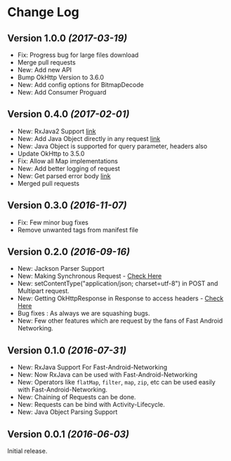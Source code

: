 Change Log
==========

Version 1.0.0 *(2017-03-19)*
----------------------------

 * Fix: Progress bug for large files download
 * Merge pull requests
 * New: Add new API
 * Bump OkHttp Version to 3.6.0
 * New: Add config options for BitmapDecode
 * New: Add Consumer Proguard


Version 0.4.0 *(2017-02-01)*
----------------------------

 * New: RxJava2 Support [link](https://amitshekhariitbhu.github.io/Fast-Android-Networking/rxjava2_support.html)
 * New: Add Java Object directly in any request [link](https://amitshekhariitbhu.github.io/Fast-Android-Networking/post_request.html)
 * New: Java Object is supported for query parameter, headers also
 * Update OkHttp to 3.5.0
 * Fix: Allow all Map implementations
 * New: Add better logging of request
 * New: Get parsed error body [link](https://amitshekhariitbhu.github.io/Fast-Android-Networking/error_code_handling.html)
 * Merged pull requests


Version 0.3.0 *(2016-11-07)*
----------------------------

 * Fix: Few minor bug fixes
 * Remove unwanted tags from manifest file


Version 0.2.0 *(2016-09-16)*
----------------------------

* New: Jackson Parser Support 
* New: Making Synchronous Request - [Check Here](https://amitshekhariitbhu.github.io/Fast-Android-Networking/synchronous_request.html)
* New: setContentType("application/json; charset=utf-8") in POST and Multipart request.
* New: Getting OkHttpResponse in Response to access headers - [Check Here](https://amitshekhariitbhu.github.io/Fast-Android-Networking/getting_okhttpresponse.html)
* Bug fixes : As always we are squashing bugs.
* New: Few other features which are request by the fans of Fast Android Networking.


Version 0.1.0 *(2016-07-31)*
----------------------------

 * New: RxJava Support For Fast-Android-Networking
 * New: Now RxJava can be used with Fast-Android-Networking
 * New: Operators like `flatMap`, `filter`, `map`, `zip`, etc can be used easily with Fast-Android-Networking.
 * New: Chaining of Requests can be done.
 * New: Requests can be bind with Activity-Lifecycle.
 * New: Java Object Parsing Support


Version 0.0.1 *(2016-06-03)*
----------------------------

Initial release.